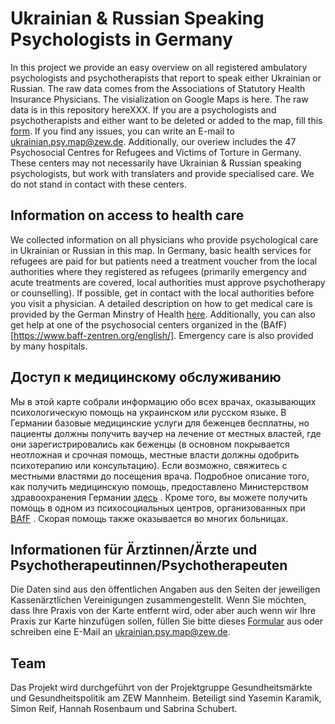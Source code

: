 # Ukrainian & Russian Speaking Psychologists in Germany
In this project we provide an easy overview on all registered ambulatory psychologists and psychotherapists that report to speak either Ukrainian or Russian. The raw data comes from the Associations of Statutory Health Insurance Physicians. The visialization on Google Maps is here. The raw data is in this repository hereXXX. If you are a psychologists and psychotherapists and either want to be deleted or added to the map, fill this [form](https://forms.gle/86xUCctrSW3W2R929). If you find any issues, you can write an E-mail to ukrainian.psy.map@zew.de.
Additionally, our overiew includes the 47 Psychosocial Centres for Refugees and Victims of Torture in Germany. These centers may not necessarily have Ukrainian & Russian speaking psychologists, but work with translaters and provide specialised care. We do not stand in contact with these centers.

## Information on access to health care
We collected information on all physicians who provide psychological care in Ukrainian or Russian in this map. In Germany, basic health services for refugees are paid for but patients need a treatment voucher from the local authorities where they registered as refugees (primarily emergency and acute treatments are covered, local authorities must approve psychotherapy or counselling). If possible, get in contact with the local authorities before you visit a physician. A detailed description on how to get medical care is provided by the German Minstry of Health [here](https://www.bundesgesundheitsministerium.de/fileadmin/Dateien/5_Publikationen/Gesundheit/Broschueren/Ratgeber_Asylsuchende_EN_web.pdf). Additionally, you can also get help at one of the psychosocial centers organized in the (BAfF)[https://www.baff-zentren.org/english/]. Emergency care is also provided by many hospitals.

## Доступ к медицинскому обслуживанию
Мы в этой карте собрали информацию обо всех врачах, оказывающих психологическую помощь на украинском или русском языке. В Германии базовые медицинские услуги для беженцев бесплатны, но пациенты должны получить ваучер на лечение от местных властей, где они зарегистрировались как беженцы (в основном покрывается неотложная и срочная помощь, местные власти должны одобрить психотерапию или консультацию). Если возможно, свяжитесь с местными властями до посещения врача. Подробное описание того, как получить медицинскую помощь, предоставлено Министерством здравоохранения Германии [здесь](https://www.bundesgesundheitsministerium.de/fileadmin/Dateien/5_Publikationen/Gesundheit/Broschueren/Ratgeber_Asylsuchende_EN_web.pdf) . Кроме того, вы можете получить помощь в одном из психосоциальных центров, организованных при [BAfF](https://www.baff-zentren.org/english/) . Скорая помощь также оказывается во многих больницах.  


## Informationen für Ärztinnen/Ärzte und Psychotherapeutinnen/Psychotherapeuten
Die Daten sind aus den öffentlichen Angaben aus den Seiten der jeweiligen Kassenärztlichen Vereinigungen zusammengestellt. Wenn Sie möchten, dass Ihre Praxis von der Karte entfernt wird, oder aber auch wenn wir Ihre Praxis zur Karte hinzufügen sollen, füllen Sie bitte dieses [Formular](https://forms.gle/86xUCctrSW3W2R929) aus oder schreiben eine E-Mail an ukrainian.psy.map@zew.de.


## Team
Das Projekt wird durchgeführt von der Projektgruppe Gesundheitsmärkte und Gesundheitspolitik am ZEW Mannheim. Beteiligt sind Yasemin Karamik, Simon Reif, Hannah Rosenbaum und Sabrina Schubert. 
